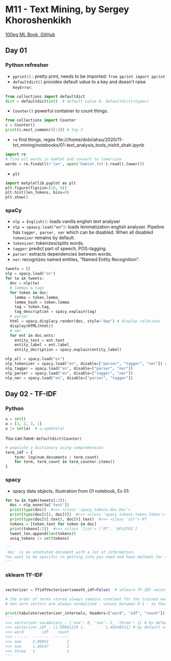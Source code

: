 # M11 - Text Mining, by Sergey Khoroshenkikh

[100pg ML Book, GitHub](https://github.com/aburkov/theMLbook)

## Day 01

### Python refresher

- `pprint()` : pretty print, needs to be imported: `from pprint import pprint`
- `defaultdict()` provides default value to a key and doesn't raise `KeyError`.

```py
from collections import defaultdict
dict = defaultdict(int)  # default value 0. defaultdict(<type>)
```
- `Counter()` powerful container to count things.

```py
from collections import Counter
c = Counter()
print(c.most_common()[:3]) # top 3
```

- `re` find things, regex
file:///home/dobi/ahsu/2020/11-txt_mining/notebooks/01-text_analysis_tools_nishit_shah.ipynb
```py
import re
# find all words in hamlet and convert to lowercase
words = re.findall(r'\w+', open('hamlet.txt').read().lower())
```

- `plt`

```py
import matplotlib.pyplot as plt
plt.figure(figsize=(10, 6))
plt.hist(len_tokens, bins=0)
plt.show()
```

### spaCy

- `nlp = English()`: loads vanilla english text analyser
- `nlp = spaacy.load("en")`: loads lemmatization english analyser. Pipeline has `tagger, parser, ner` which can be disabled. When all disabled `tokenizer` remains by default.
- `tokenizer`: tokenizes/splits words.
- `tagger`: predict part of speech, POS-tagging.
- `parser`: extracts dependencies between words.
- `ner`: recognizes named entities, "Named Entity Recognition".

```py
tweets = []
nlp = spacy.load("en")
for tw in tweets:
  doc = nlp(tw)
  # lemmas & tags
  for token in doc:
    lemma = token.lemma_
    lemma_hash = token.lemma
    tag = token.tag_
    tag_description = spacy.explain(tag)
  # parser
  html = spacy.displacy.render(doc, style="dep") # display relations
  display(HTML(html))
  # ner
  for ent in doc.ents:
    entity_text = ent.text
    entity_label = ent.label_
    entity_decription = spacy.explain(entity_label)

nlp_all = spacy.load("en")
nlp_tokenizer = spacy.load("en", disable=["parser", "tagger", "ner"]) # none
nlp_tagger = spacy.load("en", disable=["parser", "ner"])
nlp_parser = spacy.load("en", disable=["tagger", "ner"])
nlp_ner = spacy.load("en", disable=["parser", "tagger"])
```

## Day 02 - TF-IDF

### Python

```py
u = set()
a = [1, 2, 3, 1]
u |= set(a)  # u.update(a)
```

You can have: `defaultdict(Counter)`

```py
# populate a dictionary using comprehension
term_idf = {
    term: log(num_documents / term_count)
    for term, term_count in term_counter.items()
}
```

### spacy

- spacy data objects, illustration from 01 notebook, Ex 01:
```py
for tw in tqdm(tweets[:2]):
  doc = nlp_none(tw['text'])
  print(type(doc))  #>>> <class 'spacy.tokens.doc.Doc'>
  print(type(doc[0]), doc[0])  #>>> <class 'spacy.tokens.token.Token'> RT
  print(type(doc[0].text), doc[0].text)  #>>> <class 'str'> RT
  tokens = [token.text for token in doc]
  print(tokens[:2])  #>>> <class 'list'> ['RT', '@FLOTUS']
  tweet_len.append(len(tokens))
  uniq_tokens |= set(tokens)

'''
`doc` is an annotated document with a lot of information.
You want to be specific in getting info you need and have methods for the same. Use them like here you extract `token.text` from token that's in the doc.
'''
```

### sklearn TF-IDF

```py

vectorizer = TfidfVectorizer(smooth_idf=False)  # sklearn TF-IDF vecotrizer without `+ 1` added to the formula.

# the order of terms stored always remains constant for the trained vectorizer.
# non-zero vectors are always normalized - values between 0-1 - so that we can compute distances.

print(tabulate(vectorizer_internals, headers=["word", "idf", "count"]))
'''
>>> vectorizer.vocabulary_: {'one': 0, 'two': 2, 'three': 1} # by default sorted in ascending
>>> vectorizer.idf_: [2.09861229 1.         1.40546511] # by default sorted in ascending
>>> word        idf    count
>>> ------  -------  -------
>>> one     2.09861        1
>>> two     1.40547        2
>>> three   1              3
'''
```
